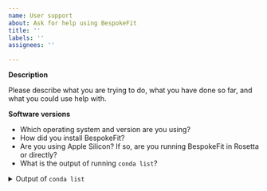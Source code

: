 ```yaml
---
name: User support
about: Ask for help using BespokeFit
title: ''
labels: ''
assignees: ''

---
```


**Description**

Please describe what you are trying to do, what you have done so far, and what you could use help with.

**Software versions**

- Which operating system and version are you using?
- How did you install BespokeFit?
- Are you using Apple Silicon? If so, are you running BespokeFit in Rosetta or directly?
- What is the output of running `conda list`?

<details><summary>Output of <code>conda list</code></summary><pre>

Please place the output of `conda list` here

</pre></details>
